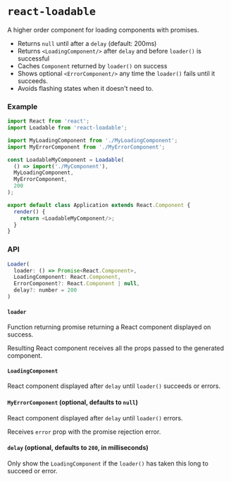 # `react-loadable`

A higher order component for loading components with promises.

- Returns `null` until after a `delay` (default: 200ms)
- Returns `<LoadingComponent/>` after `delay` and before `loader()` is successful
- Caches `Component` returned by `loader()` on success
- Shows optional `<ErrorComponent/>` any time the `loader()` fails until it succeeds.
- Avoids flashing states when it doesn't need to.

### Example

```js
import React from 'react';
import Loadable from 'react-loadable';

import MyLoadingComponent from './MyLoadingComponent';
import MyErrorComponent from './MyErrorComponent';

const LoadableMyComponent = Loadable(
  () => import('./MyComponent'),
  MyLoadingComponent,
  MyErrorComponent,
  200
);

export default class Application extends React.Component {
  render() {
    return <LoadableMyComponent/>;
  }
}
```

### API

```js
Loader(
  loader: () => Promise<React.Component>,
  LoadingComponent: React.Component,
  ErrorComponent?: React.Component | null,
  delay?: number = 200
)
```

#### `loader`

Function returning promise returning a React component displayed on success.

Resulting React component receives all the props passed to the generated
component.

#### `LoadingComponent`

React component displayed after `delay` until `loader()` succeeds or errors.

#### `MyErrorComponent` (optional, defaults to `null`)

React component displayed after `delay` until `loader()` errors.

Receives `error` prop with the promise rejection error.

#### `delay` (optional, defaults to `200`, in milliseconds)

Only show the `LoadingComponent` if the `loader()` has taken this long to
succeed or error.
